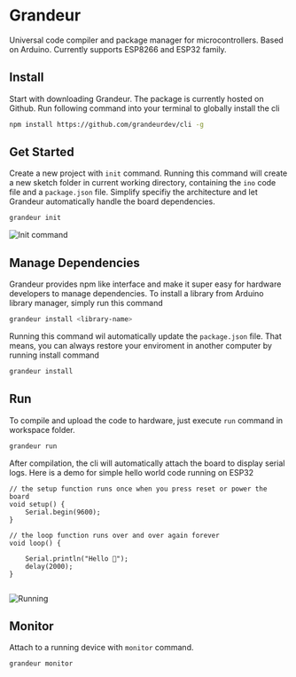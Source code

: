 # Grandeur

Universal code compiler and package manager for microcontrollers. Based on Arduino. Currently supports ESP8266 and ESP32 family.

## Install
Start with downloading Grandeur. The package is currently hosted on Github. Run following command into your terminal to globally install the cli
```bash
npm install https://github.com/grandeurdev/cli -g
```

## Get Started
Create a new project with `init` command. Running this command will create a new sketch folder in current working directory, containing the `ino` code file and a `package.json` file. Simplify specifiy the architecture and let Grandeur automatically handle the board dependencies.
```bash
grandeur init
```
![Init command](https://uploads-ssl.webflow.com/61b8cbd25f7bbc2678e64784/62141f310b65ce519275d6bc_init.gif)

## Manage Dependencies
Grandeur provides npm like interface and make it super easy for hardware developers to manage dependencies. To install a library from Arduino library manager, simply run this command
```bash
grandeur install <library-name>
```
Running this command wil automatically update the `package.json` file. That means, you can always restore your enviroment in another computer by running install command
```bash
grandeur install
```
## Run
To compile and upload the code to hardware, just execute `run` command in workspace folder. 
```bash
grandeur run
```
After compilation, the cli will automatically attach the board to display serial logs. Here is a demo for simple hello world code running on ESP32
```arduino
// the setup function runs once when you press reset or power the board
void setup() {
	Serial.begin(9600);
}

// the loop function runs over and over again forever
void loop() {

	Serial.println("Hello 👋");
	delay(2000);
}
        
```
![Running](https://uploads-ssl.webflow.com/61b8cbd25f7bbc2678e64784/62142531440ab853a7faa98b_demo.gif)

## Monitor
Attach to a running device with `monitor` command.
```bash
grandeur monitor
```